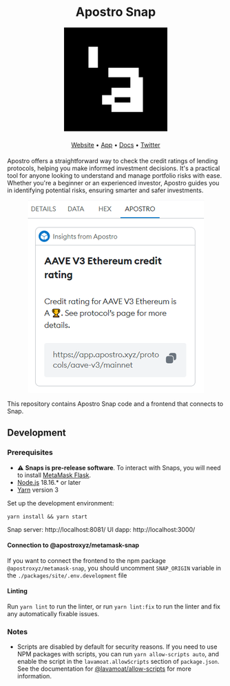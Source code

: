 <h1 style='text-align: center'>Apostro Snap</h1>
<div style='text-align: center'><img src='./packages/snap/images/logo.svg' alt='logo' /></div>

<p style='text-align: center; margin: 20px auto;'>
<a href='https://www.apostro.xyz/' target='_blank' rel='noopener noreferrer'>Website</a>
•
<a href='https://explorer.apostro.xyz/' target='_blank' rel='noopener noreferrer'>App</a>
•
<a href='https://docs.apostro.xyz/' target='_blank' rel='noopener noreferrer'>Docs</a>
•
<a href='https://twitter.com/apostroxyz' target='_blank' rel='noopener noreferrer'>Twitter</a>
</p>

Apostro offers a straightforward way to check the credit ratings of lending protocols, helping you make informed investment decisions. It's a practical tool for anyone looking to understand and manage portfolio risks with ease. Whether you're a beginner or an experienced investor, Apostro guides you in identifying potential risks, ensuring smarter and safer investments.

<div style='text-align: center'><img src='./images/tx-insight.png' alt='logo' /></div>

This repository contains Apostro Snap code and a frontend that connects to Snap.

## Development

### Prerequisites

- ⚠️ **Snaps is pre-release software**. To interact with Snaps, you will need to install [MetaMask Flask](https://metamask.io/flask/).
- [Node.js](https://nodejs.org/en) 18.16.\* or later
- [Yarn](https://yarnpkg.com/) version 3

Set up the development environment:

```shell
yarn install && yarn start
```

Snap server: http://localhost:8081/
UI dapp: http://localhost:3000/

#### Connection to @apostroxyz/metamask-snap

If you want to connect the frontend to the npm package `@apostroxyz/metamask-snap`, you should uncomment `SNAP_ORIGIN` variable in the `./packages/site/.env.development` file

#### Linting

Run `yarn lint` to run the linter, or run `yarn lint:fix` to run the linter and
fix any automatically fixable issues.

### Notes

- Scripts are disabled by default for security reasons. If you need to use NPM
  packages with scripts, you can run `yarn allow-scripts auto`, and enable the
  script in the `lavamoat.allowScripts` section of `package.json`.
  See the documentation for [@lavamoat/allow-scripts](https://github.com/LavaMoat/LavaMoat/tree/main/packages/allow-scripts) for more information.

